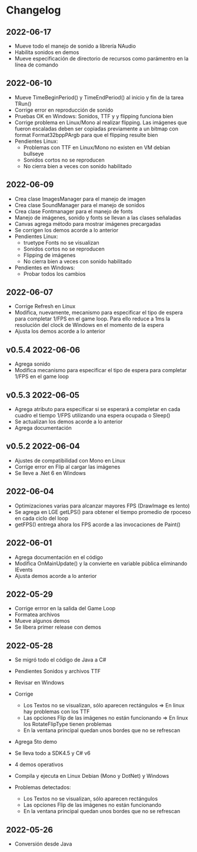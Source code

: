 # Changelog

## 2022-06-17

- Mueve todo el manejo de sonido a librería NAudio
- Habilita sonidos en demos
- Mueve especificación de directorio de recursos como parámentro en la línea de comando

## 2022-06-10

- Mueve TimeBeginPeriod() y TimeEndPeriod() al inicio y fin de la tarea TRun()
- Corrige error en reproducción de sonido
- Pruebas OK en Windows: Sonidos, TTF y y flipping funciona bien
- Corrige problema en Linux/Mono al realizar flipping. Las imágenes que fueron escaladas deben ser copiadas previamente a un bitmap con format Format32bppPArgb para que el flipping resulte bien
- Pendientes Linux:
  - Problemas con TTF en Linux/Mono no existen en VM debian bullseye
  - Sonidos cortos no se reproducen
  - No cierra bien a veces con sonido habilitado

## 2022-06-09

- Crea clase ImagesManager para el manejo de imagen
- Crea clase SoundManager para el manejo de sonidos
- Crea clase Fontmanager para el manejo de fonts
- Manejo de imágenes, sonido y fonts se llevan a las clases señaladas
- Canvas agrega método para mostrar imágenes precargadas
- Se corrigen los demos acorde a lo anterior
- Pendientes Linux:
  - truetype Fonts no se visualizan
  - Sonidos cortos no se reproducen
  - Flipping de imágenes
  - No cierra bien a veces con sonido habilitado
- Pendientes en Windows:
  - Probar todos los cambios

## 2022-06-07

- Corrige Refresh en Linux
- Modifica, nuevamente, mecanismo para especificar el tipo de espera para completar 1/FPS en el game loop. Para ello reduce a 1ms la resolución del clock de Windows en el momento de la espera
- Ajusta los demos acorde a lo anterior

## v0.5.4 2022-06-06

- Agrega sonido
- Modifica mecanismo para especificar el tipo de espera para completar 1/FPS en el game loop

## v0.5.3 2022-06-05

- Agrega atributo para especificar si se esperará a completar en cada cuadro el tiempo 1/FPS utilizando una espera ocupada o Sleep()
- Se actualizan los demos acorde a lo anterior
- Agrega documentación

## v0.5.2 2022-06-04

- Ajustes de compatibilidad con Mono en Linux
- Corrige error en Flip al cargar las imágenes
- Se lleve a .Net 6 en Windows

## 2022-06-04

- Optimizaciones varias para alcanzar mayores FPS (DrawImage es lento)
- Se agrega en LGE getLPS() para obtener el tiempo promedio de rpoceso en cada ciclo del loop
- getFPS() entrega ahora los FPS acorde a las invocaciones de Paint()

## 2022-06-01

- Agrega documentación en el código
- Modifica OnMainUpdate() y la convierte en variable pública eliminando IEvents
- Ajusta demos acorde a lo anterior

## 2022-05-29

- Corrige errror en la salida del Game Loop
- Formatea archivos
- Mueve algunos demos
- Se libera primer release con demos

## 2022-05-28

- Se migró todo el código de Java a C#
- Pendientes Sonidos y archivos TTF
- Revisar en Windows

- Corrige
  - Los Textos no se visualizan, sólo aparecen rectángulos => En linux hay problemas con los TTF
  - Las opciones Flip de las imágenes no están funcionando => En linux los RotateFlipType tienen problemas
  - En la ventana principal quedan unos bordes que no se refrescan
- Agrega 5to demo

- Se lleva todo a SDK4.5 y C# v6
- 4 demos operativos
- Compila y ejecuta en Linux Debian (Mono y DotNet) y Windows
- Problemas detectados:
  - Los Textos no se visualizan, sólo aparecen rectángulos
  - Las opciones Flip de las imágenes no están funcionando
  - En la ventana principal quedan unos bordes que no se refrescan

## 2022-05-26

- Conversión desde Java
